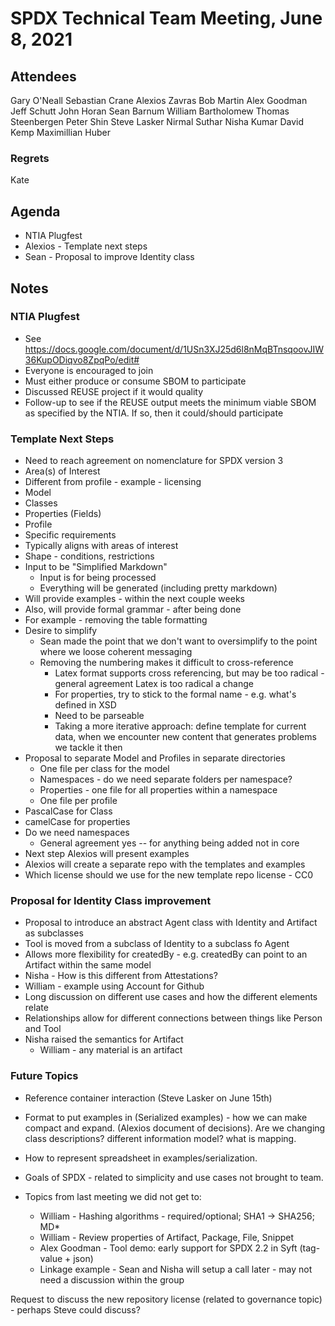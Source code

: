# SPDX Technical Team Meeting, June 8, 2021
## Attendees
Gary O'Neall
Sebastian Crane
Alexios Zavras
Bob Martin
Alex Goodman
Jeff Schutt
John Horan
Sean Barnum
William Bartholomew
Thomas Steenbergen
Peter Shin
Steve Lasker
Nirmal Suthar
Nisha Kumar
David Kemp
Maximillian Huber

### Regrets
Kate

## Agenda
* NTIA Plugfest
* Alexios -  Template next steps
* Sean - Proposal to improve Identity class



## Notes

### NTIA Plugfest
* See https://docs.google.com/document/d/1USn3XJ25d6l8nMqBTnsqoovJIW36KupODiqvo8ZpqPo/edit#
* Everyone is encouraged to join
* Must either produce or consume SBOM to participate
* Discussed REUSE project if it would quality
 * Follow-up to see if the REUSE output meets the minimum viable SBOM as specified by the NTIA.  If so, then it could/should participate

### Template Next Steps
* Need to reach agreement on nomenclature for SPDX version 3
 * Area(s) of Interest
  * Different from profile - example - licensing
 * Model
  * Classes
  * Properties (Fields)
 * Profile
  * Specific requirements
  * Typically aligns with areas of interest
  * Shape - conditions, restrictions
* Input to be "Simplified Markdown"
  * Input is for being processed
  * Everything will be generated (including pretty markdown)
* Will provide examples - within the next couple weeks
* Also, will provide formal grammar - after being done
* For example - removing the table formatting
* Desire to simplify
  * Sean made the point that we don't want to oversimplify to the point where we loose coherent messaging
  * Removing the numbering makes it difficult to cross-reference
    * Latex format supports cross referencing, but may be too radical - general agreement Latex is too radical a change
    * For properties, try to stick to the formal name - e.g. what's defined in XSD
    * Need to be parseable
    * Taking a more iterative approach: define template  for current data, when we encounter new content that generates problems we tackle it then
* Proposal to separate Model and Profiles in separate directories
  * One file per class for the model
  * Namespaces - do we need separate folders per namespace?
  * Properties - one file for all properties within a namespace
  * One file per profile
* PascalCase for Class
* camelCase for properties
* Do we need namespaces
  * General agreement yes -- for anything being added not in core
* Next step Alexios will present examples
* Alexios will create a separate repo with the templates and examples
* Which license should we use for the new template repo license - CC0

### Proposal for Identity Class improvement
* Proposal to introduce an abstract Agent class with Identity and Artifact as subclasses
* Tool is moved from a subclass of Identity to a subclass fo Agent
* Allows more flexibility for createdBy - e.g. createdBy can point to an Artifact within the same model
* Nisha - How is this different from Attestations?
* William - example using Account for Github
* Long discussion on different use cases and how the different elements relate
* Relationships allow for different connections between things like Person and Tool
* Nisha raised the semantics for Artifact
  * William - any material is an artifact


### Future Topics
* Reference container interaction (Steve Lasker on June 15th)
* Format to put examples in (Serialized examples) - how we can make compact and expand.   (Alexios document of decisions).   Are we changing class descriptions?  different information model?  what is mapping.
* How to represent spreadsheet in examples/serialization. 
* Goals of SPDX - related to simplicity and use cases not brought to team.

* Topics from last meeting we did not get to:
  * William - Hashing algorithms - required/optional; SHA1 -> SHA256; MD*
  * William - Review properties of Artifact, Package, File, Snippet
  * Alex Goodman - Tool demo: early support for SPDX 2.2 in Syft (tag-value + json)
  * Linkage example - Sean and Nisha will setup a call later - may not need a discussion within the group

Request to discuss the new repository license (related to governance topic) - perhaps Steve could discuss?

